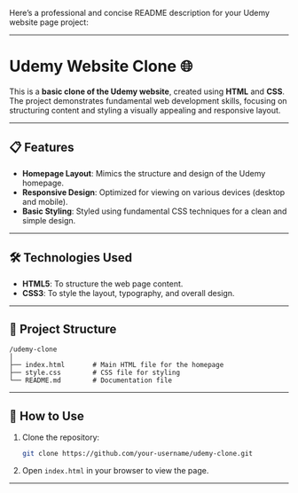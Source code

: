Here’s a professional and concise README description for your Udemy website page project:

---

# Udemy Website Clone 🌐

This is a **basic clone of the Udemy website**, created using **HTML** and **CSS**. The project demonstrates fundamental web development skills, focusing on structuring content and styling a visually appealing and responsive layout.

---

## 📋 Features  
- **Homepage Layout**: Mimics the structure and design of the Udemy homepage.  
- **Responsive Design**: Optimized for viewing on various devices (desktop and mobile).  
- **Basic Styling**: Styled using fundamental CSS techniques for a clean and simple design.  

---

## 🛠️ Technologies Used  
- **HTML5**: To structure the web page content.  
- **CSS3**: To style the layout, typography, and overall design.  

---

## 📂 Project Structure  
```
/udemy-clone  
│  
├── index.html       # Main HTML file for the homepage  
├── style.css        # CSS file for styling  
└── README.md        # Documentation file  
```

---

## 🚀 How to Use  
1. Clone the repository:  
   ```bash  
   git clone https://github.com/your-username/udemy-clone.git  
   ```  
2. Open `index.html` in your browser to view the page.  

---
